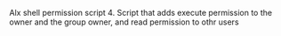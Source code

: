 Alx shell permission script
4. Script that adds execute permission to the owner and the group owner, and read permission to othr users
